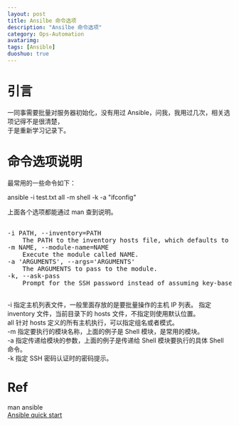 ```yaml
---
layout: post
title: Ansilbe 命令选项
description: "Ansilbe 命令选项"
category: Ops-Automation
avatarimg:
tags: [Ansible]
duoshuo: true
---
```



# 引言

一同事需要批量对服务器初始化，没有用过 Ansible，问我，我用过几次，相关选项记得不是很清楚，  
于是重新学习记录下。

# 命令选项说明

最常用的一些命令如下：
> 
ansible -i test.txt all -m shell -k -a "ifconfig"

上面各个选项都能通过 man 查到说明。

<pre>

-i PATH, --inventory=PATH
    The PATH to the inventory hosts file, which defaults to /etc/ansible/hosts.
-m NAME, --module-name=NAME
    Execute the module called NAME.
-a 'ARGUMENTS', --args='ARGUMENTS'
    The ARGUMENTS to pass to the module.
-k, --ask-pass
    Prompt for the SSH password instead of assuming key-based authentication with ssh-agent.

</pre>

-i 指定主机列表文件，一般里面存放的是要批量操作的主机 IP 列表。
指定 inventory 文件，当前目录下的 hosts 文件，不指定则使用默认位置。  
all 针对 hosts 定义的所有主机执行，可以指定组名或者模式。  
-m 指定要执行的模块名称，上面的例子是 Shell 模块，是常用的模块。    
-a 指定传递给模块的参数，上面的例子是传递给 Shell 模块要执行的具体 Shell 命令。   
-k 指定 SSH 密码认证时的密码提示。   

# Ref
man ansible  
[Ansible quick start](http://tuxknight-notes.readthedocs.org/en/latest/ansible/install.html)  




